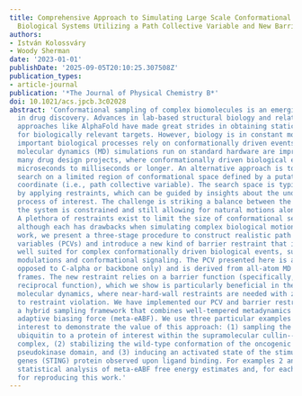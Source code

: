 ```yaml
---
title: Comprehensive Approach to Simulating Large Scale Conformational Changes in
  Biological Systems Utilizing a Path Collective Variable and New Barrier Restraint
authors:
- István Kolossváry
- Woody Sherman
date: '2023-01-01'
publishDate: '2025-09-05T20:10:25.307508Z'
publication_types:
- article-journal
publication: '*The Journal of Physical Chemistry B*'
doi: 10.1021/acs.jpcb.3c02028
abstract: 'Conformational sampling of complex biomolecules is an emerging frontier
  in drug discovery. Advances in lab-based structural biology and related computational
  approaches like AlphaFold have made great strides in obtaining static protein structures
  for biologically relevant targets. However, biology is in constant motion, and many
  important biological processes rely on conformationally driven events. Conventional
  molecular dynamics (MD) simulations run on standard hardware are impractical for
  many drug design projects, where conformationally driven biological events can take
  microseconds to milliseconds or longer. An alternative approach is to focus the
  search on a limited region of conformational space defined by a putative reaction
  coordinate (i.e., path collective variable). The search space is typically limited
  by applying restraints, which can be guided by insights about the underlying biological
  process of interest. The challenge is striking a balance between the degree to which
  the system is constrained and still allowing for natural motions along the path.
  A plethora of restraints exist to limit the size of conformational search space,
  although each has drawbacks when simulating complex biological motions. In this
  work, we present a three-stage procedure to construct realistic path collective
  variables (PCVs) and introduce a new kind of barrier restraint that is particularly
  well suited for complex conformationally driven biological events, such as allosteric
  modulations and conformational signaling. The PCV presented here is all-atom (as
  opposed to C-alpha or backbone only) and is derived from all-atom MD trajectory
  frames. The new restraint relies on a barrier function (specifically, the scaled
  reciprocal function), which we show is particularly beneficial in the context of
  molecular dynamics, where near-hard-wall restraints are needed with zero tolerance
  to restraint violation. We have implemented our PCV and barrier restraint within
  a hybrid sampling framework that combines well-tempered metadynamics and extended-Lagrangian
  adaptive biasing force (meta-eABF). We use three particular examples of high pharmaceutical
  interest to demonstrate the value of this approach: (1) sampling the distance from
  ubiquitin to a protein of interest within the supramolecular cullin--RING ligase
  complex, (2) stabilizing the wild-type conformation of the oncogenic mutant JAK2-V617F
  pseudokinase domain, and (3) inducing an activated state of the stimulator of interferon
  genes (STING) protein observed upon ligand binding. For examples 2 and 3, we present
  statistical analysis of meta-eABF free energy estimates and, for each case, code
  for reproducing this work.'
---
```

